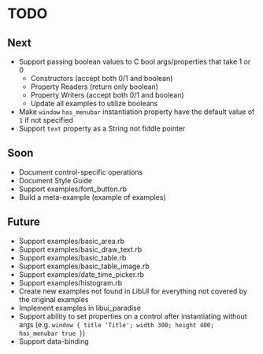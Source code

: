 # TODO

## Next

- Support passing boolean values to C bool args/properties that take 1 or 0
  - Constructors (accept both 0/1 and boolean)
  - Property Readers (return only boolean)
  - Property Writers (accept both 0/1 and boolean)
  - Update all examples to utilize booleans
- Make `window` `has_menubar` instantiation property have the default value of `1` if not specified
- Support `text` property as a String not fiddle pointer

## Soon

- Document control-specific operations
- Document Style Guide
- Support examples/font_button.rb
- Build a meta-example (example of examples)

## Future

- Support examples/basic_area.rb
- Support examples/basic_draw_text.rb
- Support examples/basic_table.rb
- Support examples/basic_table_image.rb
- Support examples/date_time_picker.rb
- Support examples/histogram.rb
- Create new examples not found in LibUI for everything not covered by the original examples
- Implement examples in libui_paradise
- Support ability to set properties on a control after instantiating without args (e.g. `window { title 'Title'; width 300; height 400; has_menubar true }`)
- Support data-binding
